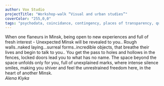 ```yaml
---
author: Vox Studio
projectTitle: "Workshop-walk “Visual and urban studies”"
coverColor: "255,0,0"
tags: "psychodata, coincidance, contingency, places of transparency, quick knowledge, self-destructing structures"
---
```

When one flaneurs in Minsk, being open to new experiences and full of fresh interest - Unexpected Minsk will be revealed to you.. Rough walls..naked laying...surreal forms..incredible objects, that breathe their lives and begin to talk to you.. You get the pass to holes and hollows in the fences, locked doors lead you to what has no name. The space beyond the space unfolds only for you, full of unexplained marks, where intense silence smiles, making you shiver and feel the unrestrained freedom here, in the heart of another Minsk.  
_Alena Kiyka_
